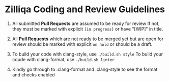 # Zilliqa Coding and Review Guidelines

1. All submitted **Pull Requests** are assumed to be ready for review 
   If not, they must be marked with explicit  `[in progress]` or have "[WIP]" in title.

2. All **Pull Requests** which are not ready to be merged yet but are open for review should be marked with explicit `on hold` or should be a draft.

3. To build your code with clang-style, use `./build.sh style`
   To build your coude with clang-format, use `./build.sh linter`

4. Kindly go through to .clang-format and .clang-style to see the format and checks enabled